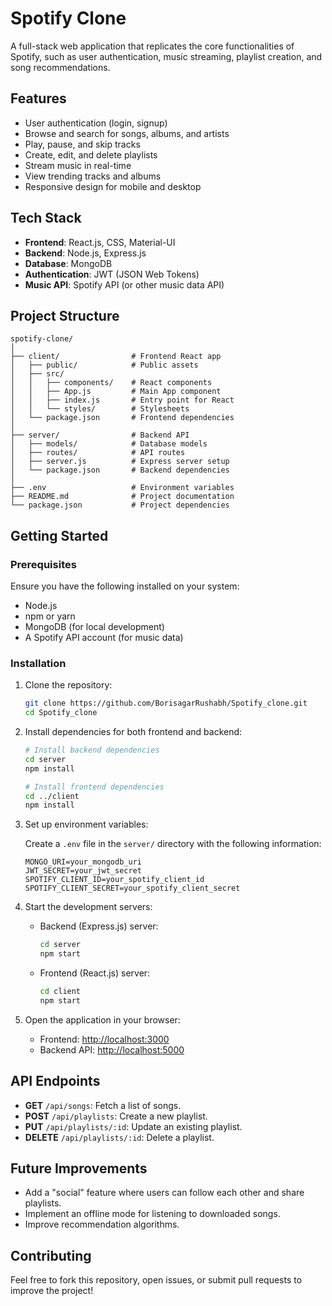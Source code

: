 # Spotify Clone

A full-stack web application that replicates the core functionalities of Spotify, such as user authentication, music streaming, playlist creation, and song recommendations.

## Features

- User authentication (login, signup)
- Browse and search for songs, albums, and artists
- Play, pause, and skip tracks
- Create, edit, and delete playlists
- Stream music in real-time
- View trending tracks and albums
- Responsive design for mobile and desktop

## Tech Stack

- **Frontend**: React.js, CSS, Material-UI
- **Backend**: Node.js, Express.js
- **Database**: MongoDB
- **Authentication**: JWT (JSON Web Tokens)
- **Music API**: Spotify API (or other music data API)

## Project Structure

```
spotify-clone/
│
├── client/                # Frontend React app
│   ├── public/            # Public assets
│   ├── src/
│   │   ├── components/    # React components
│   │   ├── App.js         # Main App component
│   │   ├── index.js       # Entry point for React
│   │   └── styles/        # Stylesheets
│   └── package.json       # Frontend dependencies
│
├── server/                # Backend API
│   ├── models/            # Database models
│   ├── routes/            # API routes
│   ├── server.js          # Express server setup
│   └── package.json       # Backend dependencies
│
├── .env                   # Environment variables
├── README.md              # Project documentation
└── package.json           # Project dependencies
```

## Getting Started

### Prerequisites

Ensure you have the following installed on your system:

- Node.js
- npm or yarn
- MongoDB (for local development)
- A Spotify API account (for music data)

### Installation

1. Clone the repository:

   ```bash
   git clone https://github.com/BorisagarRushabh/Spotify_clone.git
   cd Spotify_clone
   ```

2. Install dependencies for both frontend and backend:

   ```bash
   # Install backend dependencies
   cd server
   npm install

   # Install frontend dependencies
   cd ../client
   npm install
   ```

3. Set up environment variables:

   Create a `.env` file in the `server/` directory with the following information:

   ```
   MONGO_URI=your_mongodb_uri
   JWT_SECRET=your_jwt_secret
   SPOTIFY_CLIENT_ID=your_spotify_client_id
   SPOTIFY_CLIENT_SECRET=your_spotify_client_secret
   ```

4. Start the development servers:

   - Backend (Express.js) server:

     ```bash
     cd server
     npm start
     ```

   - Frontend (React.js) server:

     ```bash
     cd client
     npm start
     ```

5. Open the application in your browser:

   - Frontend: [http://localhost:3000](http://localhost:3000)
   - Backend API: [http://localhost:5000](http://localhost:5000)

## API Endpoints

- **GET** `/api/songs`: Fetch a list of songs.
- **POST** `/api/playlists`: Create a new playlist.
- **PUT** `/api/playlists/:id`: Update an existing playlist.
- **DELETE** `/api/playlists/:id`: Delete a playlist.

## Future Improvements

- Add a "social" feature where users can follow each other and share playlists.
- Implement an offline mode for listening to downloaded songs.
- Improve recommendation algorithms.

## Contributing

Feel free to fork this repository, open issues, or submit pull requests to improve the project!
